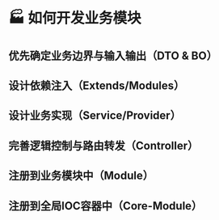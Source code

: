 # 🏭 如何开发业务模块

## 优先确定业务边界与输入输出（DTO & BO）

## 设计依赖注入（Extends/Modules）

## 设计业务实现（Service/Provider）

## 完善逻辑控制与路由转发（Controller）

## 注册到业务模块中（Module）

## 注册到全局IOC容器中（Core-Module）
